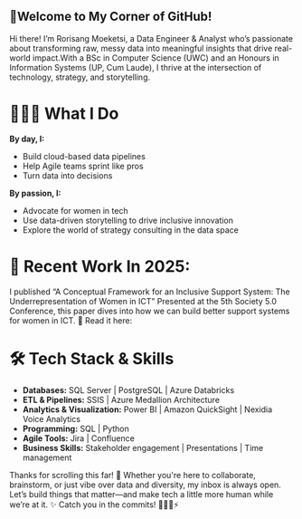 ##  👋Welcome to My Corner of GitHub!

Hi there! I’m Rorisang Moeketsi, a Data Engineer & Analyst who’s passionate about transforming raw, messy data into meaningful insights that drive real-world impact.With a BSc in Computer Science (UWC) and an Honours in Information Systems (UP, Cum Laude), I thrive at the intersection of technology, strategy, and storytelling.

# 👩🏽‍💻 What I Do
**By day, I:**
- Build cloud-based data pipelines
- Help Agile teams sprint like pros
- Turn data into decisions

**By passion, I:**
- Advocate for women in tech
- Use data-driven storytelling to drive inclusive innovation
- Explore the world of strategy consulting in the data space

# 📝 Recent Work In 2025:
I published “A Conceptual Framework for an Inclusive Support System: The Underrepresentation of Women in ICT”
Presented at the 5th Society 5.0 Conference, this paper dives into how we can build better support systems for women in ICT.
📖 Read it here: 

# 🛠️ Tech Stack & Skills
- **Databases:** SQL Server | PostgreSQL | Azure Databricks
- **ETL & Pipelines:** SSIS | Azure Medallion Architecture
- **Analytics & Visualization:** Power BI | Amazon QuickSight | Nexidia Voice Analytics
- **Programming:** SQL | Python
- **Agile Tools:** Jira | Confluence
- **Business Skills:** Stakeholder engagement | Presentations | Time management

Thanks for scrolling this far! 🚀
Whether you're here to collaborate, brainstorm, or just vibe over data and diversity, my inbox is always open.
Let’s build things that matter—and make tech a little more human while we’re at it. ✨
Catch you in the commits! 👩🏽‍💻⚡


